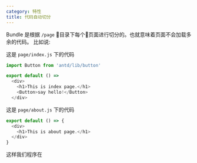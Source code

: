 ```yaml
---
category: 特性
title: 代码自动切分
---
```


Bundle 是根据 `/page` 目录下每个页面进行切分的。也就意味着页面不会加载多余的代码。
比如说:

这是 `page/index.js` 下的代码
```javascript
import Button from 'antd/lib/button'

export default () =>
  <div>
    <h1>This is index page.</h1>
    <Button>say hello!</Button>
  </div>
```

这是 `page/about.js` 下的代码
```javascript
export default () => {
  <div>
    <h1>This is about page.</h1>
  </div>
}
```

这样我们程序在
